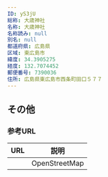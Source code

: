 ```yaml
---
ID: yS3jU
総称: 大歳神社
名称: 大歳神社
名称読み: null
別名: null
都道府県: 広島県
区域: 東広島市
緯度: 34.3905275
経度: 132.7074452
郵便番号: 7390036
住所: 広島県東広島市西条町田口５７７
---
```


## その他

### 参考URL

| URL | 説明          |
| --- | ------------- |
|     | OpenStreetMap |

